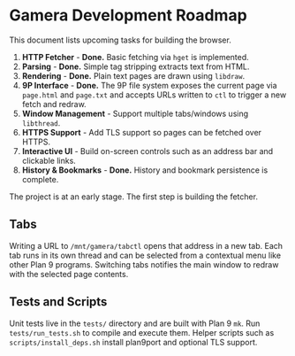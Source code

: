 # Gamera Development Roadmap

This document lists upcoming tasks for building the browser.

1. **HTTP Fetcher** - **Done.** Basic fetching via `hget` is implemented.
2. **Parsing** - **Done.** Simple tag stripping extracts text from HTML.
3. **Rendering** - **Done.** Plain text pages are drawn using `libdraw`.
4. **9P Interface** - **Done.** The 9P file system exposes the current page
   via `page.html` and `page.txt` and accepts URLs written to `ctl` to trigger
   a new fetch and redraw.
5. **Window Management** - Support multiple tabs/windows using `libthread`.
6. **HTTPS Support** - Add TLS support so pages can be fetched over HTTPS.
7. **Interactive UI** - Build on-screen controls such as an address bar and
   clickable links.
8. **History & Bookmarks** - **Done.** History and bookmark persistence is
   complete.

The project is at an early stage. The first step is building the fetcher.

## Tabs

Writing a URL to `/mnt/gamera/tabctl` opens that address in a new tab. Each
tab runs in its own thread and can be selected from a contextual menu like
other Plan 9 programs. Switching tabs notifies the main window to redraw with
the selected page contents.

## Tests and Scripts

Unit tests live in the `tests/` directory and are built with Plan 9 `mk`.
Run `tests/run_tests.sh` to compile and execute them. Helper scripts such
as `scripts/install_deps.sh` install plan9port and optional TLS support.
